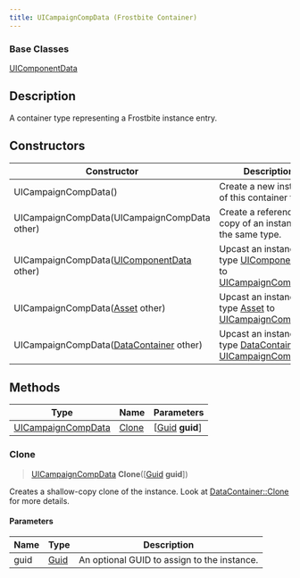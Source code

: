 ```yaml
---
title: UICampaignCompData (Frostbite Container)
---
```

### Base Classes

[UIComponentData](UIComponentData)

## Description

A container type representing a Frostbite instance entry.

## Constructors

| Constructor                                                                   | Description                                                                                                                 |
| ----------------------------------------------------------------------------- | --------------------------------------------------------------------------------------------------------------------------- |
| UICampaignCompData()                                                          | Create a new instance of this container type.                                                                               |
| UICampaignCompData(UICampaignCompData other)                                  | Create a reference copy of an instance of the same type.                                                                    |
| UICampaignCompData([UIComponentData](UIComponentData) other)                  | Upcast an instance of type [UIComponentData](UIComponentData) to [UICampaignCompData](UICampaignCompData).                  |
| UICampaignCompData([Asset](Asset) other)                                      | Upcast an instance of type [Asset](Asset) to [UICampaignCompData](UICampaignCompData).                                      |
| UICampaignCompData([DataContainer](/vext/ref/cls/shr/datacontainer) other) | Upcast an instance of type [DataContainer](/vext/ref/cls/shr/datacontainer) to [UICampaignCompData](UICampaignCompData). |

## Methods

| Type                                     | Name            | Parameters                                     |
| ---------------------------------------- | --------------- | ---------------------------------------------- |
| [UICampaignCompData](UICampaignCompData) | [Clone](#clone) | \[[Guid](/vext/ref/cls/shr/guid) **guid**\] |

### Clone

> [UICampaignCompData](UICampaignCompData) **Clone**(\[[Guid](/vext/ref/cls/shr/guid) **guid**\])

Creates a shallow-copy clone of the instance. Look at [DataContainer::Clone](/vext/ref/cls/shr/datacontainer#clone) for more details.

#### Parameters

| Name | Type         | Description                                 |
| ---- | ------------ | ------------------------------------------- |
| guid | [Guid](Guid) | An optional GUID to assign to the instance. |

